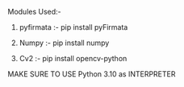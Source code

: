 Modules Used:-
1. pyfirmata :- pip install pyFirmata

2. Numpy :- pip install numpy

3. Cv2 :- pip install opencv-python


MAKE SURE TO USE Python 3.10 as INTERPRETER

